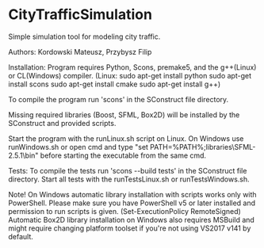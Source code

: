# CityTrafficSimulation
Simple simulation tool for modeling city traffic.

Authors: Kordowski Mateusz, Przybysz Filip


Installation:
Program requires Python, Scons, premake5, and the g++(Linux) or CL(Windows) compiler.
(Linux:
sudo apt-get install python
sudo apt-get install scons
sudo apt-get install cmake
sudo apt-get install g++)

To compile the program run 'scons' in the SConstruct file directory.

Missing required libraries (Boost, SFML, Box2D) will be installed by the SConstruct and provided scripts.


Start the program with the runLinux.sh script on Linux.
On Windows use runWindows.sh or open cmd and type "set PATH=%PATH%;libraries\SFML-2.5.1\bin" before starting the executable from the same cmd.


Tests:
To compile the tests run 'scons --build tests' in the SConstruct file directory.
Start all tests with the runTestsLinux.sh or runTestsWindows.sh.


Note!
On Windows automatic library installation with scripts works only with PowerShell.
Please make sure you have PowerShell v5 or later installed and permission to run scripts is given.
(Set-ExecutionPolicy RemoteSigned)
Automatic Box2D library installation on Windows also requires MSBuild and might require changing platform toolset if you're not using VS2017 v141 by default.
